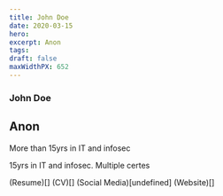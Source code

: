 ```yaml
---
title: John Doe
date: 2020-03-15
hero: 
excerpt: Anon
tags: 
draft: false
maxWidthPX: 652
---
```


### John Doe
## Anon

More than 15yrs in IT and infosec

15yrs in IT and infosec. Multiple certes

(Resume)[]
(CV)[]
(Social Media)[undefined]
(Website)[]

